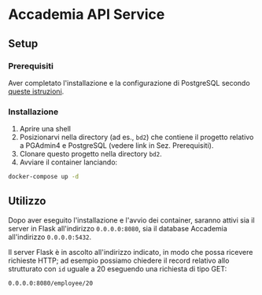 # Accademia API Service

## Setup
### Prerequisiti
Aver completato l'installazione e la configurazione di PostgreSQL secondo [queste istruzioni](https://bitbucket.org/mclab/postgresql/src/master/).

### Installazione
1. Aprire una shell
2. Posizionarvi nella directory (ad es., `bd2`) che contiene il progetto relativo a PGAdmin4 e PostgreSQL (vedere link in Sez. Prerequisiti).
3. Clonare questo progetto nella directory `bd2`.
4. Avviare il container lanciando:

```sh
docker-compose up -d
```

## Utilizzo
Dopo aver eseguito l'installazione e l'avvio dei container, saranno attivi sia il server in Flask all'indirizzo `0.0.0.0:8080`, sia il database Accademia all'indirizzo `0.0.0.0:5432`. 

Il server Flask è in ascolto all'indirizzo indicato, in modo che possa ricevere richieste HTTP; ad esempio possiamo chiedere il record relativo allo strutturato con `id` uguale a 20 eseguendo una richiesta di tipo GET:

```
0.0.0.0:8080/employee/20
```
